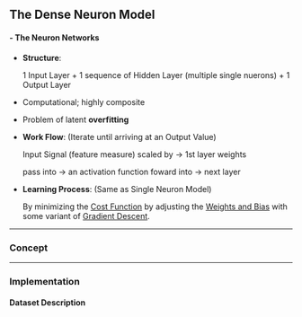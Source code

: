 ## The Dense Neuron Model

#### **- The Neuron Networks**
* **Structure**:

    1 Input Layer + 1 sequence of Hidden Layer (multiple single nuerons) + 1 Output Layer
* Computational; highly composite
* Problem of latent **overfitting**
* **Work Flow**: (Iterate until arriving at an Output Value)

    Input Signal (feature measure) scaled by $\to$ 1st layer weights
    
    pass into $\to$ an activation function foward into $\to$ next layer
* **Learning Process**: (Same as Single Neuron Model)

     By minimizing the <ins>Cost Function</ins> by adjusting the <ins>Weights and Bias</ins> with some variant of <ins>Gradient Descent</ins>.

   


---
### **Concept**



---

### **Implementation**

#### **Dataset Description**